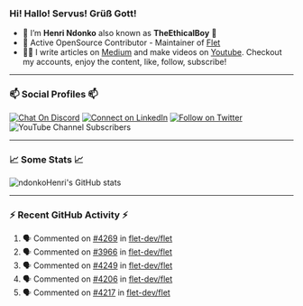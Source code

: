 ### Hi! Hallo! Servus! Grüß Gott!

- 🙂  I’m **Henri Ndonko** also known as **TheEthicalBoy** 👾
- 🚀  Active OpenSource Contributor - Maintainer of [Flet](https://github.com/flet-dev/flet) 
- 👨‍🏫  I write articles on [Medium](https://ndonkohenri.medium.com/) and make videos on [Youtube](https://youtube.com/@ndonkoHenri). Checkout my accounts, enjoy the content, like, follow, subscribe!

---

### 📫 Social Profiles 📫

[![Chat On Discord](https://img.shields.io/badge/--discord?label=Username=the_ethical_boy&logo=Discord&style=social)](https://github.com/ndonkoHenri) 
[![Connect on LinkedIn](https://img.shields.io/badge/--linkedin?label=LinkedIn&logo=LinkedIn&style=social)](https://www.linkedin.com/in/ndonkohenri) 
[![Follow on Twitter](https://img.shields.io/badge/--twitter?label=Twitter&logo=Twitter&style=social)](https://twitter.com/ndonkoHenri)
![YouTube Channel Subscribers](https://img.shields.io/youtube/channel/subscribers/UC2j9sVx0O7M8CebjMtyCuNQ?style=social&label=Youtube&link=https%3A%2F%2Fyoutube.com%2F%40ndonkoHenri)

---

### 📈 Some Stats 📈

<!-- <a href="https://github.com/ndonkoHenri">
<img src="https://github.com/ndonkoHenri/github-stats/blob/master/generated/overview.svg#gh-dark-mode-only" />
<img src="https://github.com/ndonkoHenri/github-stats/blob/master/generated/languages.svg#gh-dark-mode-only" />
<img src="https://github.com/ndonkoHenri/github-stats/blob/master/generated/overview.svg#gh-light-mode-only" />
<img src="https://github.com/ndonkoHenri/github-stats/blob/master/generated/languages.svg#gh-light-mode-only" />
</a> -->

<!-- ![ndonkoHenri's GitHub stats](https://github-readme-stats.vercel.app/api?username=ndonkoHenri&show_icons=true) -->

![ndonkoHenri's GitHub stats](https://github-readme-stats.vercel.app/api?username=ndonkoHenri&theme=tokyonight&show_icons=true&title_color=fff&text_color=fff)

<!-- [![Top Langs](https://github-readme-stats.vercel.app/api/top-langs/?username=ndonkoHenri)](https://github.com/ndonkoHenri/github-readme-stats) -->

---

### :zap: Recent GitHub Activity :zap:

<!--START_SECTION:activity-->
1. 🗣 Commented on [#4269](https://github.com/flet-dev/flet/issues/4269#issuecomment-2449564340) in [flet-dev/flet](https://github.com/flet-dev/flet)
2. 🗣 Commented on [#3966](https://github.com/flet-dev/flet/issues/3966#issuecomment-2447072084) in [flet-dev/flet](https://github.com/flet-dev/flet)
3. 🗣 Commented on [#4249](https://github.com/flet-dev/flet/issues/4249#issuecomment-2446975632) in [flet-dev/flet](https://github.com/flet-dev/flet)
4. 🗣 Commented on [#4206](https://github.com/flet-dev/flet/pull/4206#issuecomment-2446957863) in [flet-dev/flet](https://github.com/flet-dev/flet)
5. 🗣 Commented on [#4217](https://github.com/flet-dev/flet/issues/4217#issuecomment-2444057187) in [flet-dev/flet](https://github.com/flet-dev/flet)
<!--END_SECTION:activity-->
